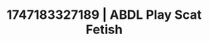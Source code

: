 ---
categories:
- Soft lighting seduction
- Threesome action
- Lesbian
- Romantasy erotica
- Animation
image: /assets/images/1747183327189.webp
layout: post
seo:
  description: Featured content with premium ABDL Play, Scat Fetish. HD images available.
  keywords: ABDL Play, Scat Fetish
  og_image: /assets/images/1747183327189.webp
  schema_type: VisualArtwork
tags:
- ABDL Play
- '#1747183327189'
- Scat Fetish
title: 1747183327189 | ABDL Play Scat Fetish
---